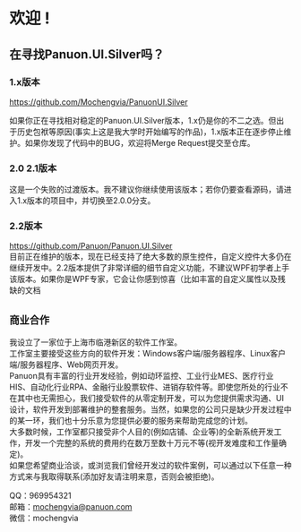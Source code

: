 # 欢迎 !

## 在寻找Panuon.UI.Silver吗？

### 1.x版本
https://github.com/Mochengvia/PanuonUI.Silver  

如果你正在寻找相对稳定的Panuon.UI.Silver版本，1.x仍是你的不二之选。但出于历史包袱等原因(事实上这是我大学时开始编写的作品)，1.x版本正在逐步停止维护。如果你发现了代码中的BUG，欢迎将Merge Request提交至仓库。  

### 2.0 2.1版本
这是一个失败的过渡版本。我不建议你继续使用该版本；若你仍要查看源码，请进入1.x版本的项目中，并切换至2.0.0分支。  

### 2.2版本
https://github.com/Panuon/Panuon.UI.Silver  
目前正在维护的版本，现在已经支持了绝大多数的原生控件，自定义控件大多仍在继续开发中。2.2版本提供了非常详细的细节自定义功能，不建议WPF初学者上手该版本。如果你是WPF专家，它会让你感到惊喜（比如丰富的自定义属性以及残缺的文档  
  

## `商业合作`
我设立了一家位于上海市临港新区的软件工作室。  
工作室主要接受这些方向的软件开发：Windows客户端/服务器程序、Linux客户端/服务器程序、Web网页开发。  
Panuon具有丰富的行业开发经验，例如动环监控、工业行业MES、医疗行业HIS、自动化行业RPA、金融行业股票软件、进销存软件等。即使您所处的行业不在其中也无需担心，我们接受软件的从零定制开发，可以为您提供需求沟通、UI设计，软件开发到部署维护的整套服务。当然，如果您的公司只是缺少开发过程中的某一环，我们也十分乐意为您提供必要的服务来帮助完成您的计划。  
大多数时候，工作室都只接受非个人目的(例如店铺、企业等)的全新系统开发工作，开发一个完整的系统的费用约在数万至数十万元不等(视开发难度和工作量确定)。  
如果您希望商业洽谈，或浏览我们曾经开发过的软件案例，可以通过以下任意一种方式来与我取得联系(添加好友请注明来意，否则会被拒绝)。 

QQ：969954321  
邮箱：mochengvia@panuon.com  
微信：mochengvia  